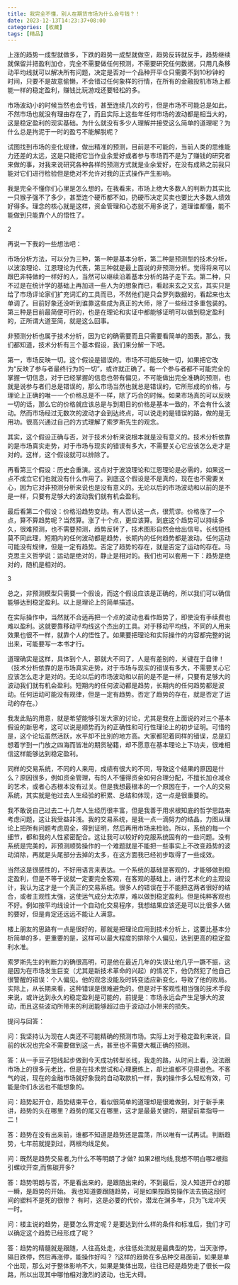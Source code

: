 ```yaml
---
title: 我完全不懂，别人在期货市场为什么会亏钱？！
date: 2023-12-13T14:23:37+08:00
categories: [收藏]
tags: [精品]
---
```


上涨的趋势一成型就做多，下跌的趋势一成型就做空，趋势反转就反手，趋势继续就保留并把盈利加仓，完全不需要做任何预测，不需要研究任何数据，只用几条移动平均线就可以解决所有问题，决定是否对一个品种开平仓只需要不到10秒钟的时间，只要不是故意偷懒，不会错过任何象样的行情，在所有的金融投机市场上都能一样的稳定盈利，赚钱比玩游戏还要轻松的多。

市场波动小的时候当然也会亏钱，甚至连续几次的亏，但是市场不可能总是如此，不然市场也就没有理由存在了，而且实际上这些年任何市场的波动都是相当大的，这是稳定盈利的现实基础。为什么就没有多少人理解并接受这么简单的道理呢？为什么总是拘泥于一时的盈亏不能解脱呢？

试图找到市场的变化规律，做出精准的预测，目前是不可能的，当前人类的思维能力还差的太远，这是只能把它当作业余爱好或者参与市场而不是为了赚钱的研究者来做的事，对我来说研究各种各样的预测方式就是业余爱好，在没有成熟之前我只能对它们进行检验但是绝对不允许对我的正式操作产生影响。

我是完全不懂你们心里是怎么想的，在我看来，市场上绝大多数人的判断力其实比一只猴子强不了多少，甚至连个硬币都不如，扔硬币决定买卖也要比大多数人绩效好得多。理念的核心就是这样，资金管理和心态就不用多说了，道理谁都懂，能不能做到只能靠个人的悟性了。

2

再说一下我的一些想法吧：

市场分析方法，可以分为三种，第一种是基本分析，第二种是预测型的技术分析，以波浪理论、江恩理论为代表，第三种就是最上面说的非预测分析。觉得将来可以跟巴非特做的一样好的人，当然可以继续沿着基本分析的路子走下去。第二种，只不过是在统计学的基础上再加进一些人为的想象而已，看起来玄之又玄，其实只是给了市场评论家们扩充词汇的工具而已，不然他们是只会罗列数据的，看起来也太单调了。目前好象还没听到谁靠这些成为真正的大师，除了一些经过多重包装的。第三种是目前最简便可行的，也是在理论和实证中都能够证明可以做到稳定盈利的，正所谓大道至简，就是这么回事。

非预测分析也属于技术分析，因为它的确需要而且只需要看简单的图表。那么，我们都知道，技术分析有三个基本假设，我们来分解一下吧。

第一，市场反映一切。这个假设是错误的。市场不可能反映一切，如果把它改为“反映了参与者最终行为的一切”，或许就正确了。每一个参与者都不可能完全的掌握一切信息，对于已经掌握的信息也带有偏见，不可能做出完全准确的预测，也就是说参与者们总是错误的，那么市场当然也就总是错误的，它所形成的价格，与理论上正确的唯一一个价格总是不一样，除了巧合的时候。如果市场真的可以反映一切的话，那么它的价格就应该总是与到期日的价格是基本一致的，不会有什么波动。然而市场经过无数次的波动才会到达终点，可以说走的是错误的路，做的是无用功。很高兴通过自己的方式理解了索罗斯先生的观念。

其实，这个假设正确与否，对于技术分析来说根本就是没有意义的。技术分析依靠的是市场真实走势，对于市场与现实的错误有多大，不需要关心它应该怎么走才是对的。这样，这个假设就可以排除了。

再看第三个假设：历史会重演。这点对于波浪理论和江恩理论是必需的，如果这一点不成立它们也就没有什么作用了。到底这个假设是不是真的，现在也不需要关心，因为它对非预测分析来说也是没有意义的。无论以后的市场波动和以前的是不是一样，只要有足够大的波动我们就有机会盈利。

最后看第二个假设：价格沿趋势变动。有人否认这一点，很荒谬。价格涨了一个点，算不算趋势呢？当然算。涨了十个点，更应该算。到底这个趋势可以持续多久，很难预测，也不需要预测，趋势反转了，技术图形自然会给出信号。长线短线莫不同此理，短期内的任何波动都是趋势，长期内的任何趋势都是波动。任何运动可能没有规律，但是一定有趋势。否定了趋势的存在，就是否定了运动的存在。马克思主义哲学说：运动是绝对的，静止是相对的。我们也可以套用一下：趋势是绝对的，随机是相对的。

3

总之，非预测模型只需要一个假设，而这个假设应该是正确的，所以我们可以确信能够达到稳定盈利。以上是理论上的简单描述。

在实际操作中，当然就不合适再把一个点的波动也看作趋势了，即使没有手续费也难以盈利。这就要靠移动平均线这个杰出的工具。对于移动平均线，不同的人用来效果也很不一样，就靠个人的悟性了。如果要把理论和实际操作的内容都完整的说出来，可能要写一本书才行。

道理确实是这样，具体到个人，那就大不同了，人是有差别的，关键在于自律！ （技术分析依靠的是市场真实走势，对于市场与现实的错误有多大，不需要关心它应该怎么走才是对的。无论以后的市场波动和以前的是不是一样，只要有足够大的波动我们就有机会盈利。短期内的任何波动都是趋势，长期内的任何趋势都是波动。任何运动可能没有规律，但是一定有趋势。否定了趋势的存在，就是否定了运动的存在。）

我发此贴的用意，就是希望能够引发大家的讨论，尤其是我在上面说的对三个基本假设的新思考，这可以说是顺势而为的正确性和可行性理论上的初步证明。可惜的是，这个论坛虽然活跃，水平却不比别的地方高。大家都犯着同样的错误，总是幻想着学到一门放之四海而皆准的期货秘籍，却不愿意在基本理论上下功夫，很难相信这样能够达到稳定盈利。

同样的交易系统，不同的人来用，成绩有很大的不同，导致这个结果的原因是什么？原因很多，例如资金管理，有的人不懂得资金如何合理分配，不擅长加仓减仓的艺术，或者心态根本没有过关。但是我想最根本的一个原因在于，一个人的交易系统，其实就是他过去人生经验的积累、总结和体现，这一点是很重要的。

我不敢说自己过去二十几年人生经历很丰富，但是我善于用求根知底的哲学思路来考虑问题，这让我受益非浅。我的交易系统，是我一点一滴努力的结晶，力图从理论上把所有问题考虑周全，得到证明，然后再用市场来检验。所以，系统的每一个细节，都和我的人性紧密配合。这让我可以较好的克服系统固有的一些问题。没有系统是完美的，非预测顺势操作的一个难题就是不能把一些事实上不改变趋势的波动消除，再就是头尾部分去掉的太多，在这方面我已经初步取得了一些成效。

当然这是很感性的，不好用语言来表达。一个系统的基础是客观的，才能够做到稳定盈利，但是不等于说就一定要完全客观，在客观的基础上，进行艺术化的主观设计，我认为这才是一个真正的交易系统。很多人的错误在于不能把这两者很好的结合，或者主观性太强，这使运气成分太浓厚，难以做到稳定盈利。但是纯粹客观也不好。例如按平均线设计一个自动化交易程序，我想结果应该还是可以比很多人做的要好，但是肯定还远远不能让人满意。

楼上朋友的思路有一点是很好的，那就是把理论应用到技术分析上，这要比基本分析简单的多，更重要的是，这样可以最大程度的排除个人偏见，达到更高的稳定盈利水准。

索罗斯先生的判断力的确很高明，可是他在最近几年的失误让他几乎一蹶不振，这是因为在市场发生巨变（尤其是新技术革命的兴起）的情况下，他仍然犯了他自己很警醒的错误：个人偏见。他的观念没能及时转变适应新变化，导致了他的败局。实际上，从长期来看，这种错误是很难避免的。但是对于客观性相当强的技术手段来说，或许达到永久的稳定盈利是可能的，前提是：市场永远会产生足够大的波动，而且这些波动所带来的利润能够超过由于波动过小带来的损失。

提问与回答：

问：我坚持认为现在人类还不可能精确的预测市场。实际上对于稳定盈利来说，目前的状况也完全不需要做到这一点，甚至也不需要大概正确的预测。

答：从一手豆子短线起步做到今天成功转型长线，我走的路，从时间上看，没法跟市场上的很多元老比，但是在技术尝试和心理磨练上，却比谁都不见得逊色。不客气的说，现在的金融市场就好象我的自动取款机一样，我的操作多么轻松有效，可能是你们永远也不能想象的。

问：趋势起开仓，趋势结束平仓，看似很简单的道理却是很难做到，对于新手来讲，趋势的头在哪里？趋势的尾又在哪里，这才是最最关键的，期望前辈指导一二！

答：趋势在没有出来前，谁都不知道是趋势还是震荡，所以唯有一试再试。判断趋势，七年前就提到过，两根均线足矣。

问：既然是趋势交易者,为什么不等明朗了才做? 如果2根均线,我想不明白哪2根指引螺纹开空,而焦碳开多?

答：趋势明朗与否，不是看出来的，是跟随出来的，不到最后，没人知道开仓的那一瞬，是趋势的开始。 我也知道要跟随趋势，可是如果按趋势操作法去搞这段时间的塑料不是死的很惨？ 有时，这是必要的代价，潜龙在渊多年，只为飞龙冲天一时。

问：楼主说的趋势，是要怎么界定呢？是要达到什么样的条件和标准后，我们才可以确定这个趋势已经形成了呢？

答：趋势的精髓就是跟随，人往高处走，水往低处流就是最典型的势，当天涨停，隔日跌停，然后再涨停，能操作好吗？ ?这样的趋势在多品种交易面前，如果是单个出现，那么对于整体影响不大，如果是集体出现，往往已经是趋势走了很长一段路，所以出现其中哪怕相对激烈的波动，也无大碍。

